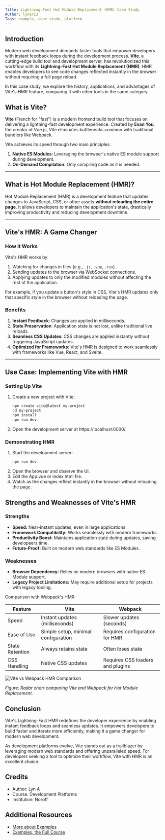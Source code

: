 ```yaml
---
Title: Lightning-Fast Hot Module Replacement (HMR) Case Study
Author: lynar13
Tags: example, case study, platform
---
```


## Introduction

Modern web development demands faster tools that empower developers with instant feedback loops during the development process. **Vite**, a cutting-edge build tool and development server, has revolutionized this workflow with its **Lightning-Fast Hot Module Replacement (HMR)**. HMR enables developers to see code changes reflected instantly in the browser without requiring a full page reload.

In this case study, we explore the history, applications, and advantages of Vite's HMR feature, comparing it with other tools in the same category.

## What is Vite?

**Vite** (French for "fast") is a modern frontend build tool that focuses on delivering a lightning-fast development experience. Created by **Evan You**, the creator of Vue.js, Vite eliminates bottlenecks common with traditional bundlers like Webpack.

Vite achieves its speed through two main principles:
1. **Native ES Modules**: Leveraging the browser's native ES module support during development.
2. **On-Demand Compilation**: Only compiling code as it is needed.

---

## What is Hot Module Replacement (HMR)?

Hot Module Replacement (HMR) is a development feature that updates changes to JavaScript, CSS, or other assets **without reloading the entire page**. It allows developers to maintain the application's state, drastically improving productivity and reducing development downtime.

---

## Vite's HMR: A Game Changer

### How it Works
Vite's HMR works by:
1. Watching for changes in files (e.g., `.js`, `.vue`, `.css`).
2. Sending updates to the browser via WebSocket connections.
3. Applying updates to only the modified modules without affecting the rest of the application.

For example, if you update a button's style in CSS, Vite's HMR updates only that specific style in the browser without reloading the page.

### Benefits
1. **Instant Feedback**: Changes are applied in milliseconds.
2. **State Preservation**: Application state is not lost, unlike traditional live reloads.
3. **Seamless CSS Updates**: CSS changes are applied instantly without triggering JavaScript updates.
4. **Optimized for Frameworks**: Vite's HMR is designed to work seamlessly with frameworks like Vue, React, and Svelte.

---

## Use Case: Implementing Vite with HMR

### Setting Up Vite
1. Create a new project with Vite:
   ```bash
   npm create vite@latest my-project
   cd my-project
   npm install
   npm run dev
2. Open the development server at https://localhost:0000/

### Demonstrating HMR
1. Start the development server:
   ```bash
   npm run dev
2. Open the browser and observe the UI.
3. Edit the App.vue or index.html file.
4. Watch as the changes reflect instantly in the browser without reloading the page.

## Strengths and Weaknesses of Vite's HMR
### Strengths
- **Speed:** Near-instant updates, even in large applications.
- **Framework Compatibility:** Works seamlessly with modern frameworks.
- **Productivity Boost:** Maintains application state during updates, saving developeers time.
- **Future-Proof:** Built on modern web standards like ES Modules.

### Weaknesses
- **Browser Dependency:** Relies on modern browsers with native ES Module support.
- **Legacy Project Limitations:** May require additional setup for projects with legacy tooling.


Comparison with Webpack's HMR:

| Feature | Vite | Webpack |
| --- | --- | --- |
| Speed | Instant updates (milliseconds) | Slower updates (seconds) | 
| Ease of Use | Simple setup, minimal configuration | Requires configuration for HMR | 
| State Retention | Always retains state | Often loses state | 
| CSS Handling | Native CSS updates | Requires CSS loaders and plugins | 

![Vite vs Webpack HMR Comparison](assets/images/vite_vs_webpack_hmr_comparison.png)

*Figure: Radar chart comparing Vite and Webpack for Hot Module Replacement.*

## Conclusion

Vite's Lightning-Fast HMR redefines the developer experience by enabling instant feedback loops and seamless updates. It empowers developers to build faster and iterate more efficiently, making it a game changer for modern web development.

As development platforms evolve, Vite stands out as a trailblazer by leveraging modern web standards and offering unparalleled speed. For developers seeking a tool to optimize their workflow, Vite with HMR is an excellent choice.

## Credits

- Author: Lyn A
- Course: Development Platforms
- Institution: Noroff


## Additional Resources

- [More about Examples](https://example.com)
- [Examples, the Full Course](https://youtu.be/dQw4w9WgXcQ)